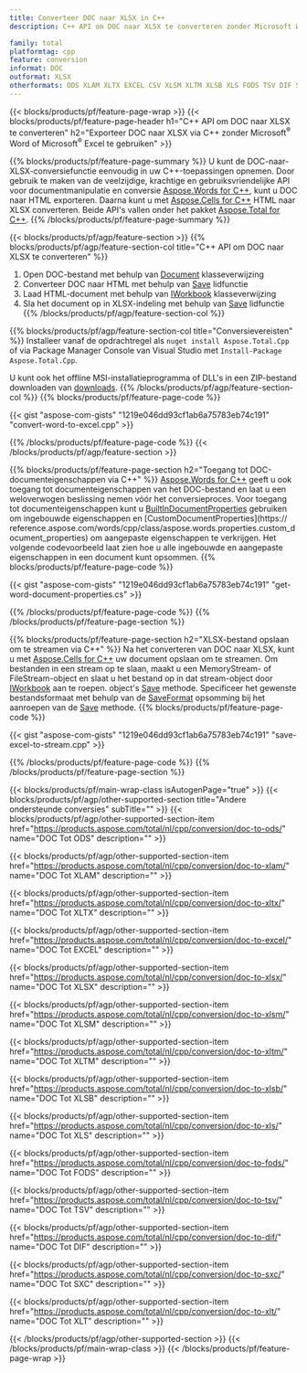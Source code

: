 ```yaml
---
title: Converteer DOC naar XLSX in C++
description: C++ API om DOC naar XLSX te converteren zonder Microsoft Word of Microsoft Excel te gebruiken

family: total
platformtag: cpp
feature: conversion
informat: DOC
outformat: XLSX
otherformats: ODS XLAM XLTX EXCEL CSV XLSM XLTM XLSB XLS FODS TSV DIF SXC XLT
---
```

{{< blocks/products/pf/feature-page-wrap >}}
{{< blocks/products/pf/feature-page-header h1="C++ API om DOC naar XLSX te converteren" h2="Exporteer DOC naar XLSX via C++ zonder Microsoft<sup>&reg;</sup> Word of Microsoft<sup>&reg;</sup> Excel te gebruiken" >}}

{{% blocks/products/pf/feature-page-summary %}}
U kunt de DOC-naar-XLSX-conversiefunctie eenvoudig in uw C++-toepassingen opnemen. Door gebruik te maken van de veelzijdige, krachtige en gebruiksvriendelijke API voor documentmanipulatie en conversie [Aspose.Words for C++](https://products.aspose.com/words/cpp/), kunt u DOC naar HTML exporteren. Daarna kunt u met [Aspose.Cells for C++](https://products.aspose.com/cells/cpp/) HTML naar XLSX converteren. Beide API's vallen onder het pakket [Aspose.Total for C++](https://products.aspose.com/total/cpp/). 
{{% /blocks/products/pf/feature-page-summary  %}}

{{< blocks/products/pf/agp/feature-section >}}
{{% blocks/products/pf/agp/feature-section-col title="C++ API om DOC naar XLSX te converteren" %}}
1. Open DOC-bestand met behulp van [Document](https://reference.aspose.com/words/cpp/class/aspose.words.document) klasseverwijzing
2. Converteer DOC naar HTML met behulp van [Save](https://reference.aspose.com/words/cpp/class/aspose.words.document#save_string_saveformat) lidfunctie
3. Laad HTML-document met behulp van [IWorkbook](https://reference.aspose.com/cells/cpp/class/aspose.cells.i_workbook) klasseverwijzing
4. Sla het document op in XLSX-indeling met behulp van [Save](https://reference.aspose.com/cells/cpp/class/aspose.cells.i_workbook#a5dc7de23f7ceba76a05dc1d49f51502e) lidfunctie
{{% /blocks/products/pf/agp/feature-section-col %}}

{{% blocks/products/pf/agp/feature-section-col title="Conversievereisten" %}}
Installeer vanaf de opdrachtregel als ```nuget install Aspose.Total.Cpp``` of via Package Manager Console van Visual Studio met ```Install-Package Aspose.Total.Cpp```.

U kunt ook het offline MSI-installatieprogramma of DLL's in een ZIP-bestand downloaden van [downloads](https://downloads.aspose.com/total/cpp).
{{% /blocks/products/pf/agp/feature-section-col %}}
{{% blocks/products/pf/feature-page-code %}}

{{< gist "aspose-com-gists" "1219e046dd93cf1ab6a75783eb74c191" "convert-word-to-excel.cpp" >}}



{{% /blocks/products/pf/feature-page-code %}}
{{< /blocks/products/pf/agp/feature-section >}}

{{% blocks/products/pf/feature-page-section  h2="Toegang tot DOC-documenteigenschappen via C++" %}}
[Aspose.Words for C++](https://products.aspose.com/words/cpp/) geeft u ook toegang tot documenteigenschappen van het DOC-bestand en laat u een weloverwogen beslissing nemen vóór het conversieproces. Voor toegang tot documenteigenschappen kunt u [BuiltInDocumentProperties](https://reference.aspose.com/words/cpp/class/aspose.words.properties.built_in_document_properties) gebruiken om ingebouwde eigenschappen en [CustomDocumentProperties](https:// reference.aspose.com/words/cpp/class/aspose.words.properties.custom_document_properties) om aangepaste eigenschappen te verkrijgen. Het volgende codevoorbeeld laat zien hoe u alle ingebouwde en aangepaste eigenschappen in een document kunt opsommen.
{{% blocks/products/pf/feature-page-code %}}

{{< gist "aspose-com-gists" "1219e046dd93cf1ab6a75783eb74c191" "get-word-document-properties.cs" >}}

{{% /blocks/products/pf/feature-page-code  %}}
{{% /blocks/products/pf/feature-page-section %}}

{{% blocks/products/pf/feature-page-section  h2="XLSX-bestand opslaan om te streamen via C++" %}}
Na het converteren van DOC naar XLSX, kunt u met [Aspose.Cells for C++](https://products.aspose.com/cells/cpp/) uw document opslaan om te streamen. Om bestanden in een stream op te slaan, maakt u een MemoryStream- of FileStream-object en slaat u het bestand op in dat stream-object door [IWorkbook](https://reference.aspose.com/cells/cpp/class/aspose.cells.i_workbook) aan te roepen. object's [Save](https://reference.aspose.com/cells/cpp/class/aspose.cells.i_workbook#a77072cfb929787df9ad1f38b02f58349) methode. Specificeer het gewenste bestandsformaat met behulp van de [SaveFormat](https://reference.aspose.com/cells/cpp/namespace/aspose.cells#a11cae527e4e68f1adcac8f47ea64481a) opsomming bij het aanroepen van de [Save](https://reference.aspose.com/cells/cpp/class/aspose.cells.i_workbook#a77072cfb929787df9ad1f38b02f58349) methode.
{{% blocks/products/pf/feature-page-code %}}

{{< gist "aspose-com-gists" "1219e046dd93cf1ab6a75783eb74c191" "save-excel-to-stream.cpp" >}}

{{% /blocks/products/pf/feature-page-code  %}}
{{% /blocks/products/pf/feature-page-section %}}

{{< blocks/products/pf/main-wrap-class isAutogenPage="true" >}}
{{< blocks/products/pf/agp/other-supported-section title="Andere ondersteunde conversies" subTitle="" >}}
{{< blocks/products/pf/agp/other-supported-section-item href="https://products.aspose.com/total/nl/cpp/conversion/doc-to-ods/" name="DOC Tot ODS" description="" >}}

{{< blocks/products/pf/agp/other-supported-section-item href="https://products.aspose.com/total/nl/cpp/conversion/doc-to-xlam/" name="DOC Tot XLAM" description="" >}}

{{< blocks/products/pf/agp/other-supported-section-item href="https://products.aspose.com/total/nl/cpp/conversion/doc-to-xltx/" name="DOC Tot XLTX" description="" >}}

{{< blocks/products/pf/agp/other-supported-section-item href="https://products.aspose.com/total/nl/cpp/conversion/doc-to-excel/" name="DOC Tot EXCEL" description="" >}}

{{< blocks/products/pf/agp/other-supported-section-item href="https://products.aspose.com/total/nl/cpp/conversion/doc-to-xlsx/" name="DOC Tot XLSX" description="" >}}

{{< blocks/products/pf/agp/other-supported-section-item href="https://products.aspose.com/total/nl/cpp/conversion/doc-to-xlsm/" name="DOC Tot XLSM" description="" >}}

{{< blocks/products/pf/agp/other-supported-section-item href="https://products.aspose.com/total/nl/cpp/conversion/doc-to-xltm/" name="DOC Tot XLTM" description="" >}}

{{< blocks/products/pf/agp/other-supported-section-item href="https://products.aspose.com/total/nl/cpp/conversion/doc-to-xlsb/" name="DOC Tot XLSB" description="" >}}

{{< blocks/products/pf/agp/other-supported-section-item href="https://products.aspose.com/total/nl/cpp/conversion/doc-to-xls/" name="DOC Tot XLS" description="" >}}

{{< blocks/products/pf/agp/other-supported-section-item href="https://products.aspose.com/total/nl/cpp/conversion/doc-to-fods/" name="DOC Tot FODS" description="" >}}

{{< blocks/products/pf/agp/other-supported-section-item href="https://products.aspose.com/total/nl/cpp/conversion/doc-to-tsv/" name="DOC Tot TSV" description="" >}}

{{< blocks/products/pf/agp/other-supported-section-item href="https://products.aspose.com/total/nl/cpp/conversion/doc-to-dif/" name="DOC Tot DIF" description="" >}}

{{< blocks/products/pf/agp/other-supported-section-item href="https://products.aspose.com/total/nl/cpp/conversion/doc-to-sxc/" name="DOC Tot SXC" description="" >}}

{{< blocks/products/pf/agp/other-supported-section-item href="https://products.aspose.com/total/nl/cpp/conversion/doc-to-xlt/" name="DOC Tot XLT" description="" >}}


{{< /blocks/products/pf/agp/other-supported-section >}}
{{< /blocks/products/pf/main-wrap-class >}}
{{< /blocks/products/pf/feature-page-wrap >}}